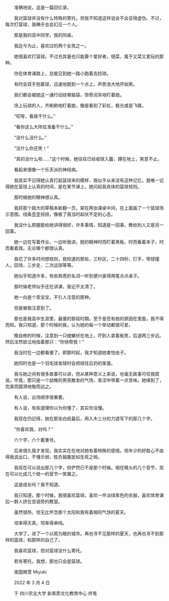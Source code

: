 　　准确地说，这是一篇回忆录。

　　我对篮球并没有什么特殊的寄托，但我不知道这样说会不会显得虚伪。不过，每次打篮球，我确乎总会幻见一个人。

　　那是我的高中同学。我的同桌。

　　我迄今为止，喜欢过的两个女孩之一。

　　她很喜欢打篮球。不过充其量也只能算个爱好者，很菜，属于又菜又爱玩的那种。

　　你在体育课路上，总能见到她一路小跑着去捡球。

　　有时会双手抱着球，迅速地跑到一个点上，声势浩大地开始笑。

　　我们都会被她这一通行动绕晕脑袋，惊奇诧异地盯着她。

　　场上玩球的人，齐刷刷地盯着她，像是看到了彩虹，极光或是飞碟。

　　“哎呀，看我干什么。”

　　“看你这么大阵仗准备干什么。”

　　“没什么没什么。”

　　“没什么你还笑！”

　　“真的没什么啦……”这个时候，她往往已经收球入腹，蹲在地上，笑意不止。

　　看起来很像一个乐天派的神经病。

　　我其实不记得她认真打起篮球来的模样，我似乎从来没有这种记忆。我唯一记得她在篮球上认真的时间，是在某节课上，她问起我具体的篮球规则。

　　那时候她的眼神很认真。

　　我将那个超大的草稿本新翻一页，架在两张课桌中间，在上面画了一个篮球场示意图。线条歪歪扭扭，像极了我当时起伏不定的心态。

　　我没什么把握能给她讲得很好，许多事情，知道是一回事，教给别人又是另一回事。

　　她一边在写着作业，一边听我讲。她的眼神时而盯着黑板，时而看着本子，时而看着我。无论哪个都很认真。

　　我花了许多时间想规则，我知道的那些，三秒区，二十四秒，打手，带球撞人，回场，三步走，二次运球等等。

　　她似乎知道许多，有些熟悉的名词一听到便兴奋得用笔点点桌子。

　　那时候老师似乎还在讲课，我记不太清了。

　　她一向是个乖宝宝，不引人注意的那种。

　　但是被我注意到了。

　　那也是我高中生涯里，最傻的那段时期。至于是否有她的原因在里面，我不得而知。我只知道，那个时候的我，认为她的每一个举动都很可爱。

　　晚自修的时候，注意到一只螳螂伏在地上，吓到人拿着板凳，后退两三步远。然后泫然欲泣地指着那只：“你快帮我！”

　　我当时在一边都看傻了。即那时起，我才知道她害怕虫子。

　　她同时也是一个羽毛球发球时会把球往后扔的笨蛋。

　　我与她之间有很多故事可以讲，但从某种意义上来说，也毫无故事可任我叙说。毕竟，那只是一个幼稚的男孩散发的气场，青涩中带着一点苦味。她嗅到了，完美而圆滑地敬而远之。

　　有人说，出场顺序很重要。

　　有人说，有些道理你以为你懂了，其实你没懂。

　　我现在仍记得，她在那张白纸最后，用入木三分的力道写下的那几个字。

　　“你喜欢我，对吗？”

　　六个字，六个着重号。

　　后来很久我才发现，我实实在在地对她有着特殊的感情。但年少的好胜心不由得我说出口，不懂示弱，胜负输赢犹如生死之局。

　　我现在可以说出那几个字，但俨然已不是那个时候。咽在喉头的几个音节，现在可以化成几个统一的音节一笑置之。

　　这是成长吗？我不知道。

　　我只知道，那个时候，我很喜欢篮球，喜欢一件淡绿素色的衣服，喜欢体育课后一群人挤在空调旁的教室。

　　虽然很热，但无比怀念那个太阳和我有着相同气场的夏天。

　　坦率得天真，坦率得单纯。

　　大学了，进了一个以雨为眠的城市。再也寻不见那样的夏天，也再也寻不到那样的篮球，和那样的自己了。

　　我喜欢篮球，但对篮球没什么寄托。

　　若有寄托，我想，那也只会是篮球。



　　南国微雪 Miyuki

　　2022 年 3 月 4 日

　　于 四川农业大学 新素质文化教育中心 终笔

